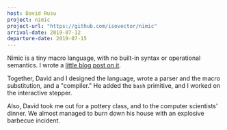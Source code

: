 ```yaml
---
host: David Rusu
project: nimic
project-url: "https://github.com/isovector/nimic"
arrival-date: 2019-07-12
departure-date: 2019-07-15
---
```


Nimic is a tiny macro language, with no built-in syntax or operational
semantics. I wrote a [little blog post on it][nimic].

[nimic]: https://reasonablypolymorphic.com/blog/nimic/

Together, David and I designed the language, wrote a parser and the macro
substitution, and a "compiler." He added the `bash` primitive, and I worked on
the interactive stepper.

Also, David took me out for a pottery class, and to the computer scientists'
dinner. We almost managed to burn down his house with an explosive barbecue
incident.


